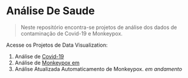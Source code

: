 # Análise De Saude

> Neste repositório encontra-se projetos de análise dos dados de contaminação de Covid-19 e Monkeypox.

Acesse os Projetos de Data Visualization: <br>

1. Análise de [Covid-19](https://github.com/orickprazeres/analise-de-saude/blob/main/analise_casos_covid.ipynb)
2. Análise de [Monkeypox em ](https://github.com/orickprazeres/analise-de-saude/blob/main/analise_casos_monkeypox.ipynb)
3. Análise Atualizada Automaticamento de Monkeypox. *em andamento*
